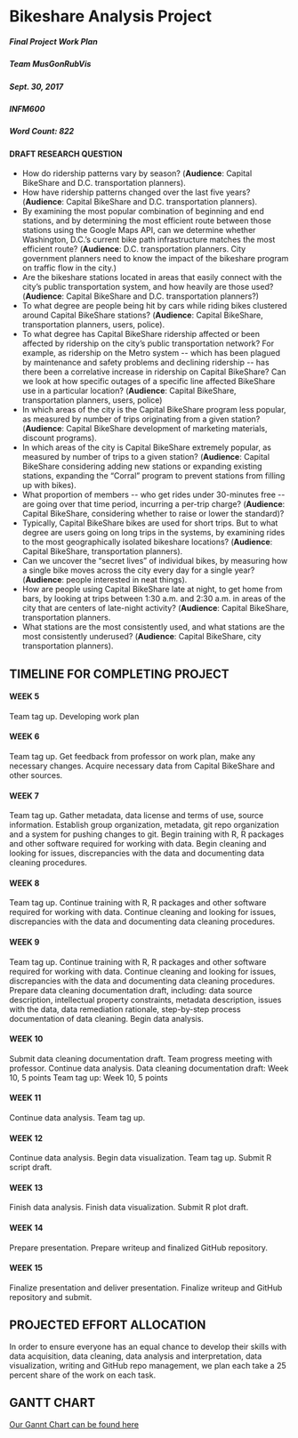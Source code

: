 # Bikeshare Analysis Project
##### Final Project Work Plan
##### Team MusGonRubVis
##### Sept. 30, 2017
##### INFM600
##### Word Count: 822 

#### DRAFT RESEARCH QUESTION

*   How do ridership patterns vary by season?  (**Audience**: Capital BikeShare and D.C. transportation planners).
*   How have ridership patterns changed over the last five years? (**Audience**: Capital BikeShare and D.C. transportation planners). 
*   By examining the most popular combination of beginning and end stations, and by determining the most efficient route between those stations using the Google Maps API, can we determine whether Washington, D.C.’s current bike path infrastructure matches the most efficient route? (**Audience**: D.C. transportation planners.  City government planners need to know the impact of the bikeshare program on traffic flow in the city.)
*   Are the bikeshare stations located in areas that easily connect with the city’s public transportation system, and how heavily are those used? (**Audience**: Capital BikeShare and D.C. transportation planners?)
*   To what degree are people being hit by cars while riding bikes clustered around Capital BikeShare stations? (**Audience**: Capital BikeShare, transportation planners, users, police).
*   To what degree has Capital BikeShare ridership affected or been affected by ridership on the city’s public transportation network?  For example, as ridership on the Metro system -- which has been plagued by maintenance and safety problems and declining ridership -- has there been a correlative increase in ridership on Capital BikeShare?  Can we look at how specific outages of a specific line affected BikeShare use in a particular location? (**Audience**: Capital BikeShare, transportation planners, users, police)
*   In which areas of the city is the Capital BikeShare program less popular, as measured by number of trips originating from a given station? (**Audience**: Capital BikeShare development of marketing materials, discount programs). 
*   In which areas of the city is Capital BikeShare extremely popular, as measured by number of trips to a given station? (**Audience**: Capital BikeShare considering adding new stations or expanding existing stations, expanding the “Corral” program to prevent stations from filling up with bikes). 
*   What proportion of members -- who get rides under 30-minutes free -- are going over that time period, incurring a per-trip charge? (**Audience**: Capital BikeShare, considering whether to raise or lower the standard)?
*   Typically, Capital BikeShare bikes are used for short trips.  But to what degree are users going on long trips in the systems, by examining rides to the most geographically isolated bikeshare locations? (**Audience**: Capital BikeShare, transportation planners).
*   Can we uncover the “secret lives” of individual bikes, by measuring how a single bike moves across the city every day for a single year? (**Audience**: people interested in neat things).
*   How are people using Capital BikeShare late at night, to get home from bars, by looking at trips between 1:30 a.m. and 2:30 a.m. in areas of the city that are centers of late-night activity? (**Audience**: Capital BikeShare, transportation planners.
*  What stations are the most consistently used, and what stations are the most consistently underused? (**Audience**: Capital BikeShare, city transportation planners).

## TIMELINE FOR COMPLETING PROJECT

#### WEEK 5
Team tag up. 
Developing work plan

#### WEEK 6
Team tag up. 
Get feedback from professor on work plan, make any necessary changes.
Acquire necessary data from Capital BikeShare and other sources.

#### WEEK 7
Team tag up. 
Gather metadata, data license and terms of use, source information.
Establish group organization, metadata, git repo organization and a system for pushing changes to git.
Begin training with R, R packages and other software required for working with data.
Begin cleaning and looking for issues, discrepancies with the data and documenting data cleaning procedures. 

#### WEEK 8
Team tag up. 
Continue training with R, R packages and other software required for working with data.
Continue cleaning and looking for issues, discrepancies with the data and documenting data cleaning procedures.  

#### WEEK 9
Team tag up. 
Continue training with R, R packages and other software required for working with data.
Continue cleaning and looking for issues, discrepancies with the data and documenting data cleaning procedures. 
Prepare data cleaning documentation draft, including: data source description, intellectual property constraints, metadata description, issues with the data, data remediation rationale, step-by-step process documentation of data cleaning.
Begin data analysis. 

#### WEEK 10
Submit data cleaning documentation draft. 
Team progress meeting with professor. 
Continue data analysis. 
Data cleaning documentation draft: Week 10, 5 points
Team tag up: Week 10, 5 points

#### WEEK 11
Continue data analysis. 
Team tag up. 

#### WEEK 12
Continue data analysis. 
Begin data visualization. 
Team tag up. 
Submit R script draft.

#### WEEK 13
Finish data analysis. 
Finish data visualization. 
Submit R plot draft. 

#### WEEK 14
Prepare presentation. 
Prepare writeup and finalized GitHub repository.

#### WEEK 15 
Finalize presentation and deliver presentation.
Finalize writeup and GitHub repository and submit. 

## PROJECTED EFFORT ALLOCATION

In order to ensure everyone has an equal chance to develop their skills with data acquisition, data cleaning, data analysis and interpretation, data visualization, writing and GitHub repo management, we plan each take a 25 percent share of the work on each task.  

## GANTT CHART
[Our Gannt Chart can be found here](https://docs.google.com/spreadsheets/d/1_4peFHMFejsasPEw1LVr3r_2ANH9GbrcSF-TNAMdids/edit#gid=0)
